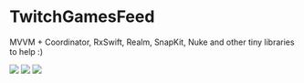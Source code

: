 # TwitchGamesFeed
MVVM + Coordinator, RxSwift, Realm, SnapKit, Nuke and other tiny libraries to help :)

![](https://media.giphy.com/media/kEEixquaknBemSQRwF/giphy.gif)
![](https://media.giphy.com/media/fUSEly8q9P49WIAMjr/giphy.gif)
![](https://media.giphy.com/media/Y2yElzk6HVez1cH4be/giphy.gif)
